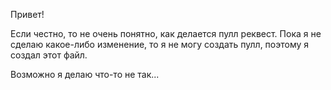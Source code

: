 Привет!

Если честно, то не очень понятно, как делается пулл реквест. Пока я не сделаю какое-либо изменение, то я не могу создать пулл, поэтому я создал этот файл.

Возможно я делаю что-то не так...
